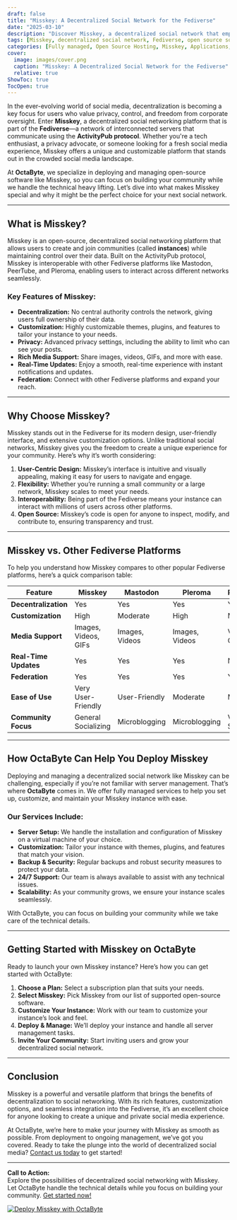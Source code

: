 ```yaml
---
draft: false
title: "Misskey: A Decentralized Social Network for the Fediverse"
date: "2025-03-10"
description: "Discover Misskey, a decentralized social network that empowers users with privacy, customization, and seamless integration into the Fediverse. Learn how OctaByte can help you deploy and manage Misskey effortlessly."
tags: [Misskey, decentralized social network, Fediverse, open source social media, Misskey deployment, managed hosting, OctaByte, Mastodon alternative, ActivityPub, self-hosted social network]
categories: [Fully managed, Open Source Hosting, Misskey, Applications, Fediverse]
cover:
  image: images/cover.png
  caption: "Misskey: A Decentralized Social Network for the Fediverse"
  relative: true
ShowToc: true
TocOpen: true
---
```



In the ever-evolving world of social media, decentralization is becoming a key focus for users who value privacy, control, and freedom from corporate oversight. Enter **Misskey**, a decentralized social networking platform that is part of the **Fediverse**—a network of interconnected servers that communicate using the **ActivityPub protocol**. Whether you're a tech enthusiast, a privacy advocate, or someone looking for a fresh social media experience, Misskey offers a unique and customizable platform that stands out in the crowded social media landscape.

At **OctaByte**, we specialize in deploying and managing open-source software like Misskey, so you can focus on building your community while we handle the technical heavy lifting. Let’s dive into what makes Misskey special and why it might be the perfect choice for your next social network.

---

## What is Misskey?

Misskey is an open-source, decentralized social networking platform that allows users to create and join communities (called **instances**) while maintaining control over their data. Built on the ActivityPub protocol, Misskey is interoperable with other Fediverse platforms like Mastodon, PeerTube, and Pleroma, enabling users to interact across different networks seamlessly.

### Key Features of Misskey:
- **Decentralization:** No central authority controls the network, giving users full ownership of their data.
- **Customization:** Highly customizable themes, plugins, and features to tailor your instance to your needs.
- **Privacy:** Advanced privacy settings, including the ability to limit who can see your posts.
- **Rich Media Support:** Share images, videos, GIFs, and more with ease.
- **Real-Time Updates:** Enjoy a smooth, real-time experience with instant notifications and updates.
- **Federation:** Connect with other Fediverse platforms and expand your reach.

---

## Why Choose Misskey?

Misskey stands out in the Fediverse for its modern design, user-friendly interface, and extensive customization options. Unlike traditional social networks, Misskey gives you the freedom to create a unique experience for your community. Here’s why it’s worth considering:

1. **User-Centric Design:** Misskey’s interface is intuitive and visually appealing, making it easy for users to navigate and engage.
2. **Flexibility:** Whether you’re running a small community or a large network, Misskey scales to meet your needs.
3. **Interoperability:** Being part of the Fediverse means your instance can interact with millions of users across other platforms.
4. **Open Source:** Misskey’s code is open for anyone to inspect, modify, and contribute to, ensuring transparency and trust.

---

## Misskey vs. Other Fediverse Platforms

To help you understand how Misskey compares to other popular Fediverse platforms, here’s a quick comparison table:

| Feature                | Misskey               | Mastodon              | Pleroma               | PeerTube              |
|------------------------|-----------------------|-----------------------|-----------------------|-----------------------|
| **Decentralization**   | Yes                   | Yes                   | Yes                   | Yes                   |
| **Customization**      | High                  | Moderate              | High                  | Moderate              |
| **Media Support**      | Images, Videos, GIFs  | Images, Videos        | Images, Videos        | Videos Only           |
| **Real-Time Updates**  | Yes                   | Yes                   | Yes                   | No                    |
| **Federation**         | Yes                   | Yes                   | Yes                   | Yes                   |
| **Ease of Use**        | Very User-Friendly    | User-Friendly         | Moderate              | Moderate              |
| **Community Focus**    | General Socializing   | Microblogging         | Microblogging         | Video Sharing         |

---

## How OctaByte Can Help You Deploy Misskey

Deploying and managing a decentralized social network like Misskey can be challenging, especially if you’re not familiar with server management. That’s where **OctaByte** comes in. We offer fully managed services to help you set up, customize, and maintain your Misskey instance with ease.

### Our Services Include:
- **Server Setup:** We handle the installation and configuration of Misskey on a virtual machine of your choice.
- **Customization:** Tailor your instance with themes, plugins, and features that match your vision.
- **Backup & Security:** Regular backups and robust security measures to protect your data.
- **24/7 Support:** Our team is always available to assist with any technical issues.
- **Scalability:** As your community grows, we ensure your instance scales seamlessly.

With OctaByte, you can focus on building your community while we take care of the technical details.

---

## Getting Started with Misskey on OctaByte

Ready to launch your own Misskey instance? Here’s how you can get started with OctaByte:

1. **Choose a Plan:** Select a subscription plan that suits your needs.
2. **Select Misskey:** Pick Misskey from our list of supported open-source software.
3. **Customize Your Instance:** Work with our team to customize your instance’s look and feel.
4. **Deploy & Manage:** We’ll deploy your instance and handle all server management tasks.
5. **Invite Your Community:** Start inviting users and grow your decentralized social network.

---

## Conclusion

Misskey is a powerful and versatile platform that brings the benefits of decentralization to social networking. With its rich features, customization options, and seamless integration into the Fediverse, it’s an excellent choice for anyone looking to create a unique and private social media experience.

At OctaByte, we’re here to make your journey with Misskey as smooth as possible. From deployment to ongoing management, we’ve got you covered. Ready to take the plunge into the world of decentralized social media? [Contact us today](https://octabyte.io) to get started!

---

**Call to Action:**  
Explore the possibilities of decentralized social networking with Misskey. Let OctaByte handle the technical details while you focus on building your community. [Get started now!](https://octabyte.io)

[![Deploy Misskey with OctaByte](/images/deploy-on-octabyte.png)](https://octabyte.io/fully-managed-open-source-services/applications/fediverse/misskey)